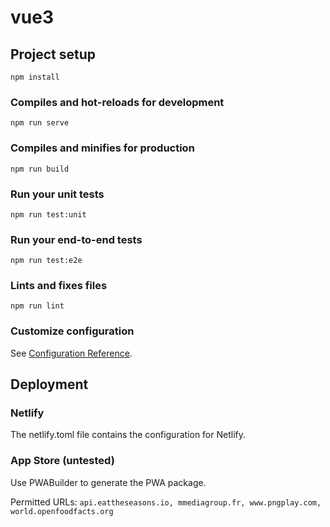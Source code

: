 # vue3

## Project setup

```
npm install
```

### Compiles and hot-reloads for development

```
npm run serve
```

### Compiles and minifies for production

```
npm run build
```

### Run your unit tests

```
npm run test:unit
```

### Run your end-to-end tests

```
npm run test:e2e
```

### Lints and fixes files

```
npm run lint
```

### Customize configuration

See [Configuration Reference](https://cli.vuejs.org/config/).

## Deployment

### Netlify

The netlify.toml file contains the configuration for Netlify.

### App Store (untested)

Use PWABuilder to generate the PWA package.

Permitted URLs: `api.eattheseasons.io, mmediagroup.fr, www.pngplay.com, world.openfoodfacts.org`
